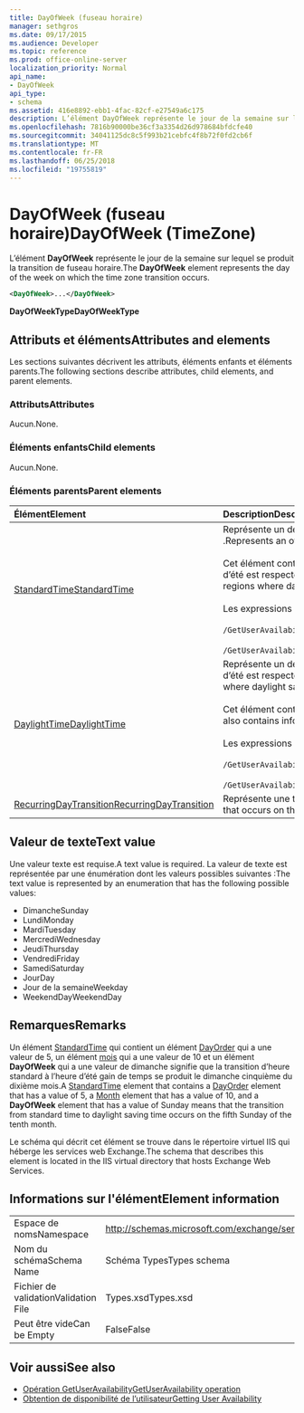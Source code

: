 ```yaml
---
title: DayOfWeek (fuseau horaire)
manager: sethgros
ms.date: 09/17/2015
ms.audience: Developer
ms.topic: reference
ms.prod: office-online-server
localization_priority: Normal
api_name:
- DayOfWeek
api_type:
- schema
ms.assetid: 416e8892-ebb1-4fac-82cf-e27549a6c175
description: L’élément DayOfWeek représente le jour de la semaine sur lequel se produit la transition de fuseau horaire.
ms.openlocfilehash: 7816b90000be36cf3a3354d26d978684bfdcfe40
ms.sourcegitcommit: 34041125dc8c5f993b21cebfc4f8b72f0fd2cb6f
ms.translationtype: MT
ms.contentlocale: fr-FR
ms.lasthandoff: 06/25/2018
ms.locfileid: "19755819"
---
```

# <a name="dayofweek-timezone"></a><span data-ttu-id="169db-103">DayOfWeek (fuseau horaire)</span><span class="sxs-lookup"><span data-stu-id="169db-103">DayOfWeek (TimeZone)</span></span>

<span data-ttu-id="169db-104">L’élément **DayOfWeek** représente le jour de la semaine sur lequel se produit la transition de fuseau horaire.</span><span class="sxs-lookup"><span data-stu-id="169db-104">The **DayOfWeek** element represents the day of the week on which the time zone transition occurs.</span></span> 
  
```xml
<DayOfWeek>...</DayOfWeek>
```

<span data-ttu-id="169db-105">**DayOfWeekType**</span><span class="sxs-lookup"><span data-stu-id="169db-105">**DayOfWeekType**</span></span>

## <a name="attributes-and-elements"></a><span data-ttu-id="169db-106">Attributs et éléments</span><span class="sxs-lookup"><span data-stu-id="169db-106">Attributes and elements</span></span>

<span data-ttu-id="169db-107">Les sections suivantes décrivent les attributs, éléments enfants et éléments parents.</span><span class="sxs-lookup"><span data-stu-id="169db-107">The following sections describe attributes, child elements, and parent elements.</span></span>
  
### <a name="attributes"></a><span data-ttu-id="169db-108">Attributs</span><span class="sxs-lookup"><span data-stu-id="169db-108">Attributes</span></span>

<span data-ttu-id="169db-109">Aucun.</span><span class="sxs-lookup"><span data-stu-id="169db-109">None.</span></span>
  
### <a name="child-elements"></a><span data-ttu-id="169db-110">Éléments enfants</span><span class="sxs-lookup"><span data-stu-id="169db-110">Child elements</span></span>

<span data-ttu-id="169db-111">Aucun.</span><span class="sxs-lookup"><span data-stu-id="169db-111">None.</span></span>
  
### <a name="parent-elements"></a><span data-ttu-id="169db-112">Éléments parents</span><span class="sxs-lookup"><span data-stu-id="169db-112">Parent elements</span></span>

|<span data-ttu-id="169db-113">**Élément**</span><span class="sxs-lookup"><span data-stu-id="169db-113">**Element**</span></span>|<span data-ttu-id="169db-114">**Description**</span><span class="sxs-lookup"><span data-stu-id="169db-114">**Description**</span></span>|
|:-----|:-----|
|[<span data-ttu-id="169db-115">StandardTime</span><span class="sxs-lookup"><span data-stu-id="169db-115">StandardTime</span></span>](standardtime.md) <br/> | <span data-ttu-id="169db-116">Représente un décalage de l’heure par rapport à temps universel coordonné (UTC) représenté par l’élément [Bias (UTC)](bias-utc.md) .</span><span class="sxs-lookup"><span data-stu-id="169db-116">Represents an offset from the time relative to Coordinated Universal Time (UTC) represented by the [Bias (UTC)](bias-utc.md) element.</span></span><br/><br/><span data-ttu-id="169db-117">Cet élément contient également des informations sur la transition à l’heure standard de l’heure dans les zones où l’heure d’été est respectée.</span><span class="sxs-lookup"><span data-stu-id="169db-117">This element also contains information about the transition to standard time from daylight saving time in regions where daylight saving time is observed.</span></span><br/><br/><span data-ttu-id="169db-118">Les expressions XPath pour cet élément sont les suivantes :</span><span class="sxs-lookup"><span data-stu-id="169db-118">The following are the XPath expressions to this element:</span></span><br/><br/>`/GetUserAvailabilityResponse/FreeBusyResponseArray/FreeBusyResponse/FreeBusyView/WorkingHours/TimeZone/StandardTime`<br/><br/>`/GetUserAvailabilityRequest/TimeZone/StandardTime` <br/> |
|[<span data-ttu-id="169db-119">DaylightTime</span><span class="sxs-lookup"><span data-stu-id="169db-119">DaylightTime</span></span>](daylighttime.md) <br/> | <span data-ttu-id="169db-120">Représente un décalage de l’heure par rapport à l’heure UTC représentée par l’élément [Bias (UTC)](bias-utc.md) dans les zones où l’heure d’été est respectée.</span><span class="sxs-lookup"><span data-stu-id="169db-120">Represents an offset from the time relative to UTC represented by the [Bias (UTC)](bias-utc.md) element in regions where daylight saving time is observed.</span></span><br/><br/><span data-ttu-id="169db-121">Cet élément contient également des informations sur la transition vers l’heure d’été à partir de l’heure standard.</span><span class="sxs-lookup"><span data-stu-id="169db-121">This element also contains information about when the transition to daylight saving time from standard time occurs.</span></span><br/><br/><span data-ttu-id="169db-122">Les expressions XPath pour cet élément sont les suivantes :</span><span class="sxs-lookup"><span data-stu-id="169db-122">The following are the XPath expressions to this element:</span></span><br/><br/>`/GetUserAvailabilityResponse/FreeBusyResponseArray/FreeBusyResponse/FreeBusyView/WorkingHours/TimeZone/DaylightTime`<br/><br/>`/GetUserAvailabilityRequest/TimeZone/DaylightTime` <br/> |
|[<span data-ttu-id="169db-123">RecurringDayTransition</span><span class="sxs-lookup"><span data-stu-id="169db-123">RecurringDayTransition</span></span>](recurringdaytransition.md) <br/> |<span data-ttu-id="169db-124">Représente une transition de fuseau horaire qui se produit sur le même jour tous les ans.</span><span class="sxs-lookup"><span data-stu-id="169db-124">Represents a time zone transition that occurs on the same day each year.</span></span>  <br/> |
   
## <a name="text-value"></a><span data-ttu-id="169db-125">Valeur de texte</span><span class="sxs-lookup"><span data-stu-id="169db-125">Text value</span></span>

<span data-ttu-id="169db-126">Une valeur texte est requise.</span><span class="sxs-lookup"><span data-stu-id="169db-126">A text value is required.</span></span> <span data-ttu-id="169db-127">La valeur de texte est représentée par une énumération dont les valeurs possibles suivantes :</span><span class="sxs-lookup"><span data-stu-id="169db-127">The text value is represented by an enumeration that has the following possible values:</span></span>
  
- <span data-ttu-id="169db-128">Dimanche</span><span class="sxs-lookup"><span data-stu-id="169db-128">Sunday</span></span>    
- <span data-ttu-id="169db-129">Lundi</span><span class="sxs-lookup"><span data-stu-id="169db-129">Monday</span></span>    
- <span data-ttu-id="169db-130">Mardi</span><span class="sxs-lookup"><span data-stu-id="169db-130">Tuesday</span></span>    
- <span data-ttu-id="169db-131">Mercredi</span><span class="sxs-lookup"><span data-stu-id="169db-131">Wednesday</span></span>    
- <span data-ttu-id="169db-132">Jeudi</span><span class="sxs-lookup"><span data-stu-id="169db-132">Thursday</span></span>    
- <span data-ttu-id="169db-133">Vendredi</span><span class="sxs-lookup"><span data-stu-id="169db-133">Friday</span></span>    
- <span data-ttu-id="169db-134">Samedi</span><span class="sxs-lookup"><span data-stu-id="169db-134">Saturday</span></span>    
- <span data-ttu-id="169db-135">Jour</span><span class="sxs-lookup"><span data-stu-id="169db-135">Day</span></span>    
- <span data-ttu-id="169db-136">Jour de la semaine</span><span class="sxs-lookup"><span data-stu-id="169db-136">Weekday</span></span>   
- <span data-ttu-id="169db-137">WeekendDay</span><span class="sxs-lookup"><span data-stu-id="169db-137">WeekendDay</span></span>
    
## <a name="remarks"></a><span data-ttu-id="169db-138">Remarques</span><span class="sxs-lookup"><span data-stu-id="169db-138">Remarks</span></span>

<span data-ttu-id="169db-139">Un élément [StandardTime](standardtime.md) qui contient un élément [DayOrder](dayorder.md) qui a une valeur de 5, un élément [mois](month.md) qui a une valeur de 10 et un élément **DayOfWeek** qui a une valeur de dimanche signifie que la transition d’heure standard à l’heure d’été gain de temps se produit le dimanche cinquième du dixième mois.</span><span class="sxs-lookup"><span data-stu-id="169db-139">A [StandardTime](standardtime.md) element that contains a [DayOrder](dayorder.md) element that has a value of 5, a [Month](month.md) element that has a value of 10, and a **DayOfWeek** element that has a value of Sunday means that the transition from standard time to daylight saving time occurs on the fifth Sunday of the tenth month.</span></span> 
  
<span data-ttu-id="169db-140">Le schéma qui décrit cet élément se trouve dans le répertoire virtuel IIS qui héberge les services web Exchange.</span><span class="sxs-lookup"><span data-stu-id="169db-140">The schema that describes this element is located in the IIS virtual directory that hosts Exchange Web Services.</span></span>
  
## <a name="element-information"></a><span data-ttu-id="169db-141">Informations sur l'élément</span><span class="sxs-lookup"><span data-stu-id="169db-141">Element information</span></span>

|||
|:-----|:-----|
|<span data-ttu-id="169db-142">Espace de noms</span><span class="sxs-lookup"><span data-stu-id="169db-142">Namespace</span></span>  <br/> |http://schemas.microsoft.com/exchange/services/2006/types  <br/> |
|<span data-ttu-id="169db-143">Nom du schéma</span><span class="sxs-lookup"><span data-stu-id="169db-143">Schema Name</span></span>  <br/> |<span data-ttu-id="169db-144">Schéma Types</span><span class="sxs-lookup"><span data-stu-id="169db-144">Types schema</span></span>  <br/> |
|<span data-ttu-id="169db-145">Fichier de validation</span><span class="sxs-lookup"><span data-stu-id="169db-145">Validation File</span></span>  <br/> |<span data-ttu-id="169db-146">Types.xsd</span><span class="sxs-lookup"><span data-stu-id="169db-146">Types.xsd</span></span>  <br/> |
|<span data-ttu-id="169db-147">Peut être vide</span><span class="sxs-lookup"><span data-stu-id="169db-147">Can be Empty</span></span>  <br/> |<span data-ttu-id="169db-148">False</span><span class="sxs-lookup"><span data-stu-id="169db-148">False</span></span>  <br/> |
   
## <a name="see-also"></a><span data-ttu-id="169db-149">Voir aussi</span><span class="sxs-lookup"><span data-stu-id="169db-149">See also</span></span>

- [<span data-ttu-id="169db-150">Opération GetUserAvailability</span><span class="sxs-lookup"><span data-stu-id="169db-150">GetUserAvailability operation</span></span>](getuseravailability-operation.md)
- [<span data-ttu-id="169db-151">Obtention de disponibilité de l’utilisateur</span><span class="sxs-lookup"><span data-stu-id="169db-151">Getting User Availability</span></span>](http://msdn.microsoft.com/library/d4133fcb-9b0f-4e6b-aadf-a389da83516a%28Office.15%29.aspx)

